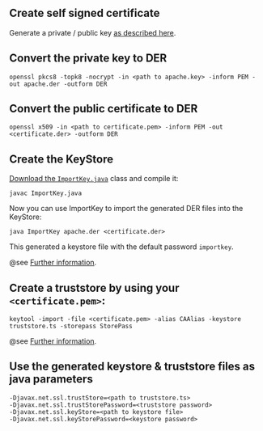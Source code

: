 ## Create self signed certificate

Generate a private / public key [as described here](https://github.com/synoa/synoa.github.io/blob/master/documentation/apache/ssl.md). 

## Convert the private key to DER

```
openssl pkcs8 -topk8 -nocrypt -in <path to apache.key> -inform PEM -out apache.der -outform DER
```

## Convert the public certificate to DER

```
openssl x509 -in <path to certificate.pem> -inform PEM -out <certificate.der> -outform DER
```

## Create the KeyStore

[Download the `ImportKey.java`](https://github.com/synoa/synoa.github.io/blob/master/documentation/java/ImportKey.java) class and compile it:

```
javac ImportKey.java
```

Now you can use ImportKey to import the generated DER files into the KeyStore:

```
java ImportKey apache.der <certificate.der>
```

This generated a keystore file with the default password `importkey`. 

@see [Further information](http://www.agentbob.info/agentbob/79-AB.html).


## Create a truststore by using your `<certificate.pem>`: 

```
keytool -import -file <certificate.pem> -alias CAAlias -keystore truststore.ts -storepass StorePass
```

@see [Further information](https://access.redhat.com/documentation/en-US/Fuse_Message_Broker/5.3/html/Security_Guide/files/i379776.html).

## Use the generated keystore & truststore files as java parameters

```
-Djavax.net.ssl.trustStore=<path to truststore.ts>
-Djavax.net.ssl.trustStorePassword=<truststore password>
-Djavax.net.ssl.keyStore=<path to keystore file> 
-Djavax.net.ssl.keyStorePassword=<keystore password>
```
